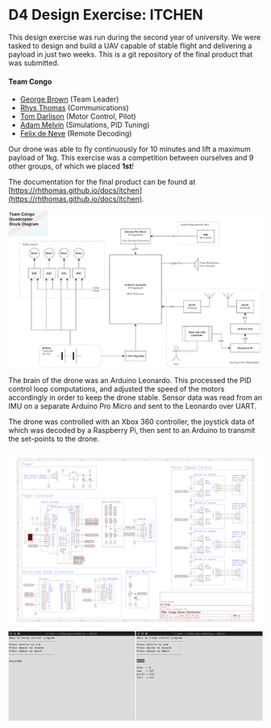 # D4 Design Exercise: ITCHEN

This design exercise was run during the second year of university. We were
tasked to design and build a UAV capable of stable flight and delivering a
payload in just two weeks. This is a git repository of the final product that
was submitted.

#### Team Congo
* [George Brown](https://www.github.com/GeorgeBrown128) (Team Leader)
* [Rhys Thomas](https://www.github.com/rhthomas) (Communications)
* [Tom Darlison](https://www.github.com/tomdarl) (Motor Control, Pilot)
* [Adam Melvin](https://www.github.com/theinsanetramp) (Simulations, PID Tuning)
* [Felix de Neve](https://www.github.com/FelixChrist) (Remote Decoding)

Our drone was able to fly continuously for 10 minutes and lift a maximum payload
of 1kg. This exercise was a competition between ourselves and 9 other groups, of
which we placed **1st**!

The documentation for the final product can be found at
[https://rhthomas.github.io/docs/itchen](https://rhthomas.github.io/docs/itchen).

![block-dia](images/block-dia.png)

The brain of the drone was an Arduino Leonardo. This processed the PID control
loop computations, and adjusted the speed of the motors accordingly in order to
keep the drone stable. Sensor data was read from an IMU on a separate Arduino
Pro Micro and sent to the Leonardo over UART.

The drone was controlled with an Xbox 360 controller, the joystick data of which
was decoded by a Raspberry Pi, then sent to an Arduino to transmit the
set-points to the drone.

![sch](images/drone-schematic.png)
![tui](images/tui.png)
